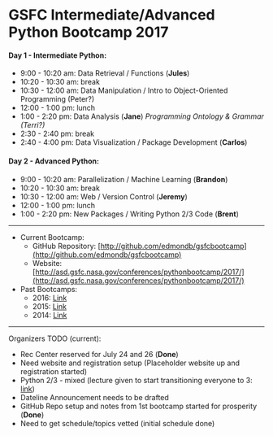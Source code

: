 # GSFC Intermediate/Advanced Python Bootcamp 2017

#### Day 1 - Intermediate Python:

* 9:00 - 10:20 am: Data Retrieval / Functions (__Jules__)
* 10:20 - 10:30 am: break
* 10:30 - 12:00 am: Data Manipulation / Intro to Object-Oriented Programming (Peter?)
* 12:00 - 1:00 pm: lunch
* 1:00 - 2:20 pm: Data Analysis (__Jane__) _Programming Ontology & Grammar (Terri?)_
* 2:30 - 2:40 pm: break
* 2:40 - 4:00 pm: Data Visualization / Package Development (__Carlos__)

#### Day 2 - Advanced Python:

* 9:00 - 10:20 am: Parallelization / Machine Learning (__Brandon__)
* 10:20 - 10:30 am: break
* 10:30 - 12:00 am: Web / Version Control (__Jeremy__)
* 12:00 - 1:00 pm: lunch
* 1:00 - 2:20 pm: New Packages / Writing Python 2/3 Code (__Brent__)

---

* Current Bootcamp:
  * GitHub Repository: [http://github.com/edmondb/gsfcbootcamp](http://github.com/edmondb/gsfcbootcamp)
  * Website: [http://asd.gsfc.nasa.gov/conferences/pythonbootcamp/2017/](http://asd.gsfc.nasa.gov/conferences/pythonbootcamp/2017/)
* Past Bootcamps:
  * 2016: [Link](http://github.com/JulesKouatchou/PBC2016)
  * 2015: [Link](http://github.com/kialio/gsfcpyboot)
  * 2014: [Link](http://asd.gsfc.nasa.gov/conferences/pythonbootcamp/2014/agenda/)

---

Organizers TODO (current):

- Rec Center reserved for July 24 and 26 (__Done__)
- Need website and registration setup (Placeholder website up and registration started)
- Python 2/3 - mixed (lecture given to start transitioning everyone to 3: [link](http://www.pythonclock.org))
- Dateline Announcement needs to be drafted
- GitHub Repo setup and notes from 1st bootcamp started for prosperity (__Done__)
- Need to get schedule/topics vetted (initial schedule done)
